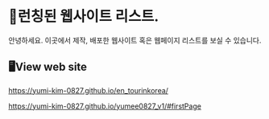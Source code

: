 # 📝런칭된 웹사이트 리스트.
안녕하세요. 이곳에서 제작, 배포한 웹사이트 혹은 웹페이지 리스트를 보실 수 있습니다.

## 🖥️View web site
https://yumi-kim-0827.github.io/en_tourinkorea/

https://yumi-kim-0827.github.io/yumee0827_v1/#firstPage
